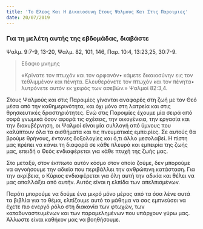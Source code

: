 ```yaml
---
title: 'Το Ελεος Και Η Δικαιοσυνη Στους Ψαλμους Και Στις Παροιμιες'
date: 20/07/2019
---
```


### Για τη μελέτη αυτής της εβδομάδας, διαβάστε
Ψαλμ. 9:7-9, 13-20, Ψαλμ. 82, 101, 146, Παρ. 10:4, 13:23,25, 30:7-9.

> <p>Εδαφιο μνημης</p>
> «Κρίνατε τον πτωχόν και τον ορφανόν• κάμετε δικαιοσύνην εις τον τεθλιμμένον και πένητα. Ελευθερόνετε τον πτωχόν και τον πένητα• λυτρόνετε αυτόν εκ χειρός των ασεβών.» Ψαλμοί 82:3,4.

Στους Ψαλμούς και στις Παροιμίες γίνονται αναφορές στη ζωή με τον Θεό μέσα από την καθημερινότητα, και όχι μόνο στη λατρεία και στις θρησκευτικές δραστηριότητες. Ενώ στις Παροιμίες έχουμε μία σειρά από σοφά γνωμικά όσον αφορά τις σχέσεις, την οικογένεια, την εργασία και την διακυβέρνηση, οι Ψαλμοί είναι μία συλλογή από ύμνους που καλύπτουν όλα τα αισθήματα και τις πνευματικές εμπειρίες. Σε αυτούς θα βρούμε θρήνους, έντονες δοξολογίες και ό,τι άλλο μεσολαβεί. Η πίστη μας πρέπει να κάνει τη διαφορά σε κάθε πλευρά και εμπειρία της ζωής μας, επειδή ο Θεός ενδιαφέρεται για κάθε πτυχή της ζωής μας. 

Στο μεταξύ, στον έκπτωτο αυτόν κόσμο στον οποίο ζούμε, δεν μπορούμε να αγνοήσουμε την αδικία που περιβάλλει την ανθρώπινη κατάσταση. Για την ακρίβεια, ο Κύριος ενδιαφέρεται για όλη αυτή την αδικία και θέλει να μας απαλλάξει από αυτήν. Αυτός είναι η ελπίδα των απελπισμένων.

Παρότι μπορούμε να δούμε ένα μικρό μόνο μέρος από τα όσα λένε αυτά τα βιβλία για το θέμα, ελπίζουμε αυτό το μάθημα να σας εμπνεύσει να έχετε πιο ενεργό ρόλο στη διακονία των φτωχών, των καταδυναστευμένων και των παραμελημένων που υπάρχουν γύρω μας. Άλλωστε είναι καθήκον μας να βοηθήσουμε.